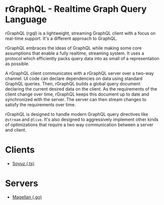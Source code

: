 rGraphQL - Realtime Graph Query Language
=======================================

rGraphQL (rgql) is a lightweight, streaming GraphQL client with a focus on real-time support. It's a different approach to GraphQL.

rGraphQL embraces the ideas of GraphQL while making some core assumptions that enable a fully realtime, streaming system. It uses a protocol which efficiently packs query data into as small of a representation as possible.

A rGraphQL client communicates with a rGraphQL server over a two-way channel. UI code can declare dependencies on data using standard GraphQL queries. Then, rGraphQL builds a global query document declaring the current desired data on the client. As the requirements of the client change over time, rGraphQL keeps this document up to date and synchronized with the server. The server can then stream changes to satisfy the requirements over time.

rGraphQL is designed to handle modern GraphQL query directives like `@stream` and `@live`. It's also designed to aggressively implement other kinds of optimizations that require a two way communication between a server and client.

Clients
=======

 - [Soyuz (.ts)](https://github.com/rgraphql/soyuz)

Servers
=======

 - [Magellan (.go)](https://github.com/rgraphql/magellan)

